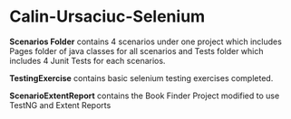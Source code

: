 # Calin-Ursaciuc-Selenium

<b>Scenarios Folder</b> contains 4 scenarios under one project which includes Pages folder of java classes for all scenarios and Tests folder which includes 4 Junit Tests for each scenarios.

<b>TestingExercise</b> contains basic selenium testing exercises completed.

<b>ScenarioExtentReport</b> contains the Book Finder Project modified to use TestNG and Extent Reports
